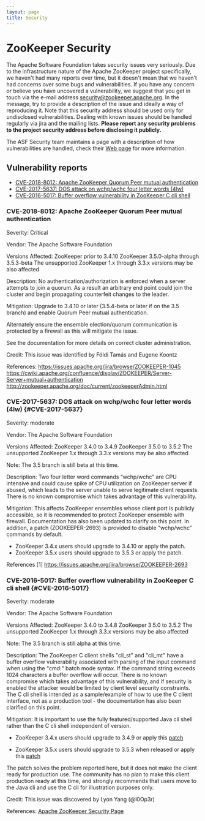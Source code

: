 ```yaml
---
layout: page
title: Security
---
```

# ZooKeeper Security

The Apache Software Foundation takes security issues very seriously. Due to the infrastructure nature of the Apache ZooKeeper project specifically, we haven't had many reports over time, but it doesn't mean that we haven't had concerns over some bugs and vulnerabilities. If you have any concern or believe you have uncovered a vulnerability, we suggest that you get in touch via the e-mail address <a href="mailto:security@zookeeper.apache.org?Subject=[SECURITY] My security issue" target="_top">security@zookeeper.apache.org</a>. In the message, try to provide a description of the issue and ideally a way of reproducing it. Note that this security address should be used only for undisclosed vulnerabilities. Dealing with known issues should be handled regularly via jira and the mailing lists. **Please report any security problems to the project security address before disclosing it publicly.**  

The ASF Security team maintains a page with a description of how vulnerabilities are handled, check their <a href="https://www.apache.org/security/">Web page</a> for more information.

## Vulnerability reports

* [CVE-2018-8012: Apache ZooKeeper Quorum Peer mutual authentication](#CVE-2018-8012)
* [CVE-2017-5637: DOS attack on wchp/wchc four letter words (4lw)](#CVE-2017-5637)
* [CVE-2016-5017: Buffer overflow vulnerability in ZooKeeper C cli shell](#CVE-2016-5017)



### CVE-2018-8012: Apache ZooKeeper Quorum Peer mutual authentication

Severity: Critical

Vendor:
The Apache Software Foundation

Versions Affected:
ZooKeeper prior to 3.4.10
ZooKeeper 3.5.0-alpha through 3.5.3-beta
The unsupported ZooKeeper 1.x through 3.3.x versions may be also affected

Description:
No authentication/authorization is enforced when a server attempts to join a quorum. As a result an arbitrary end point could join the cluster and begin propagating counterfeit changes to the leader.

Mitigation:
Upgrade to 3.4.10 or later (3.5.4-beta or later if on the 3.5 branch) and enable Quorum Peer mutual authentication.

Alternately ensure the ensemble election/quorum communication is protected by a firewall as this will mitigate the issue.

See the documentation for more details on correct cluster administration.

Credit:
This issue was identified by Földi Tamás and Eugene Koontz

References:
https://issues.apache.org/jira/browse/ZOOKEEPER-1045
https://cwiki.apache.org/confluence/display/ZOOKEEPER/Server-Server+mutual+authentication
http://zookeeper.apache.org/doc/current/zookeeperAdmin.html



### CVE-2017-5637: DOS attack on wchp/wchc four letter words (4lw) {#CVE-2017-5637}

Severity: moderate

Vendor:
The Apache Software Foundation

Versions Affected:
ZooKeeper 3.4.0 to 3.4.9
ZooKeeper 3.5.0 to 3.5.2
The unsupported ZooKeeper 1.x through 3.3.x versions may be also affected

Note: The 3.5 branch is still beta at this time.

Description:
Two four letter word commands “wchp/wchc” are CPU intensive and could cause spike of CPU utilization on ZooKeeper server if abused,
which leads to the server unable to serve legitimate client requests. There is no known compromise which takes advantage of this vulnerability.

Mitigation:
This affects ZooKeeper ensembles whose client port is publicly accessible, so it is recommended to protect ZooKeeper ensemble with firewall.
Documentation has also been updated to clarify on this point. In addition, a patch (ZOOKEEPER-2693) is provided to disable "wchp/wchc” commands
by default.
- ZooKeeper 3.4.x users should upgrade to 3.4.10 or apply the patch.
- ZooKeeper 3.5.x users should upgrade to 3.5.3 or apply the patch.

References
[1] https://issues.apache.org/jira/browse/ZOOKEEPER-2693



### CVE-2016-5017: Buffer overflow vulnerability in ZooKeeper C cli shell {#CVE-2016-5017}

Severity: moderate

Vendor:
The Apache Software Foundation

Versions Affected:
ZooKeeper 3.4.0 to 3.4.8
ZooKeeper 3.5.0 to 3.5.2
The unsupported ZooKeeper 1.x through 3.3.x versions may be also affected

Note: The 3.5 branch is still alpha at this time.

Description:
The ZooKeeper C client shells "cli_st" and "cli_mt" have a buffer
overflow vulnerability associated with parsing of the input command
when using the "cmd:<cmd>" batch mode syntax. If the command string
exceeds 1024 characters a buffer overflow will occur. There is no
known compromise which takes advantage of this vulnerability, and if
security is enabled the attacker would be limited by client level
security constraints. The C cli shell is intended as a sample/example
of how to use the C client interface, not as a production tool - the
documentation has also been clarified on this point.

Mitigation:
It is important to use the fully featured/supported Java cli shell rather
than the C cli shell independent of version.

- ZooKeeper 3.4.x users should upgrade to 3.4.9 or apply this [patch](https://git-wip-us.apache.org/repos/asf?p=zookeeper.git;a=commitdiff;h=27ecf981a15554dc8e64a28630af7a5c9e2bdf4f)

- ZooKeeper 3.5.x users should upgrade to 3.5.3 when released or apply
this [patch](https://git-wip-us.apache.org/repos/asf?p=zookeeper.git;a=commitdiff;h=f09154d6648eeb4ec5e1ac8a2bacbd2f8c87c14a)

The patch solves the problem reported here, but it does not make the
client ready for production use. The community has no plan to make
this client production ready at this time, and strongly recommends that
users move to the Java cli and use the C cli for illustration purposes only.


Credit:
This issue was discovered by Lyon Yang (@l0Op3r)

References:
[Apache ZooKeeper Security Page](https://zookeeper.apache.org/security.html)

